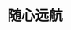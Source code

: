 # 随心远航






<script>
var r = g = b = 100;
! function() {
    //封装方法，压缩之后减少文件大小
    function get_attribute(node, attr, default_value) {
        return node.getAttribute(attr) || default_value;
    }
    //封装方法，压缩之后减少文件大小
    function get_by_tagname(name) {
        return document.getElementsByTagName(name);
    }
    //获取配置参数
    function get_config_option() {
        var scripts = get_by_tagname("script"),
            script_len = scripts.length,
            script = scripts[script_len - 1]; //当前加载的script
        return {
            l: script_len, //长度，用于生成id用
            z: get_attribute(script, "zIndex", -1), //z-index
            o: get_attribute(script, "opacity", 0.3), //opacity
            c: get_attribute(script, "color", "" + r + "," + g +"," + b + ""), //color
            n: get_attribute(script, "count", 240) //count
        };
    }
    //设置canvas的高宽
    function set_canvas_size() {
        canvas_width = the_canvas.width = window.innerWidth || document.documentElement.clientWidth || document.body.clientWidth, 
        canvas_height = the_canvas.height = window.innerHeight || document.documentElement.clientHeight || document.body.clientHeight;
    }

    //绘制过程
    function draw_canvas() {
        context.clearRect(0, 0, canvas_width, canvas_height);
        //随机的线条和当前位置联合数组
        var e, i, d, x_dist, y_dist, dist; //临时节点
        //遍历处理每一个点
        random_lines.forEach(function(r, idx) {
            r.x += r.xa, 
            r.y += r.ya, //移动
            r.xa *= r.x > canvas_width || r.x < 0 ? -1 : 1, 
            r.ya *= r.y > canvas_height || r.y < 0 ? -1 : 1, //碰到边界，反向反弹
            context.fillRect(r.x - 0.5, r.y - 0.5, 1, 1); //绘制一个宽高为1的点
            //从下一个点开始
            for (i = idx + 1; i < all_array.length; i++) {
                e = all_array[i];
                //不是当前点
                if (null !== e.x && null !== e.y) {
                        x_dist = r.x - e.x, //x轴距离 l
                        y_dist = r.y - e.y, //y轴距离 n
                        dist = x_dist * x_dist + y_dist * y_dist; //总距离, m
                    dist < e.max && (e === current_point && dist >= e.max / 2 && (r.x -= 0.03 * x_dist, r.y -= 0.03 * y_dist), //靠近的时候加速
                        d = (e.max - dist) / e.max, 
                        context.beginPath(), 
                        context.lineWidth = d / 2, 
                        context.strokeStyle = "rgba(" + config.c + "," + (d + 0.9) + ")", 
                        context.moveTo(r.x, r.y), 
                        context.lineTo(e.x, e.y), 
                        context.stroke());
                }
            }
        }), frame_func(draw_canvas);
        if (Math.floor(Math.random()*200) == 1){
        r=Math.floor(Math.random()*200);
        g=Math.floor(Math.random()*200);
        b=Math.floor(Math.random()*200);
        config.c = "" + r + "," + g +"," + b + "";
        //document.title = config.c;
        }
    }
    //创建画布，并添加到body中
    var the_canvas = document.createElement("canvas"), //画布
        config = get_config_option(), //配置
        canvas_id = "c_n" + config.l, //canvas id
        context = the_canvas.getContext("2d"), canvas_width, canvas_height, 
        frame_func = window.requestAnimationFrame || window.webkitRequestAnimationFrame || window.mozRequestAnimationFrame || window.oRequestAnimationFrame || window.msRequestAnimationFrame || function(func) {
            window.setTimeout(func, 1000 / 45);
        }, random = Math.random, 
        current_point = {
            x: null, //当前鼠标x
            y: null, //当前鼠标y
            max: 20000
        },
        all_array;
    the_canvas.id = canvas_id;
    the_canvas.style.cssText = "position:fixed;top:0;left:0;z-index:" + config.z + ";opacity:" + config.o;
    get_by_tagname("body")[0].appendChild(the_canvas);
    //初始化画布大小

    set_canvas_size(), window.onresize = set_canvas_size;
    //当时鼠标位置存储，离开的时候，释放当前位置信息
    window.onmousemove = function(e) {
        e = e || window.event, current_point.x = e.clientX, current_point.y = e.clientY;
    }, window.onmouseout = function() {
        current_point.x = null, current_point.y = null;
    };
    //随机生成config.n条线位置信息
    for (var random_lines = [], i = 0; config.n > i; i++) {
        var x = random() * canvas_width, //随机位置
            y = random() * canvas_height,
            xa = 2 * random() - 1, //随机运动方向
            ya = 2 * random() - 1;
        random_lines.push({
            x: x,
            y: y,
            xa: xa,
            ya: ya,
            max: 6000 //沾附距离
        });
    }
    all_array = random_lines.concat([current_point]);
    //0.1秒后绘制
    setTimeout(function() {
        draw_canvas();
    }, 0);
}();
</script>